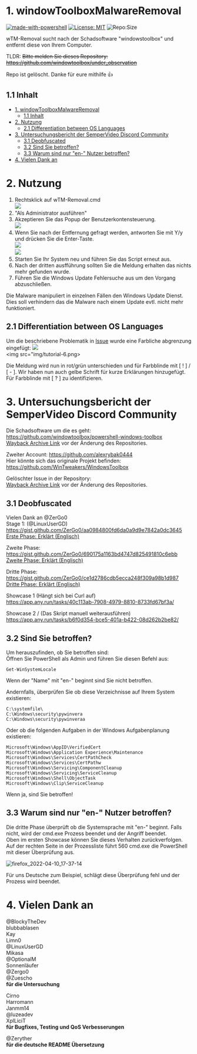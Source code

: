 # 1. windowToolboxMalwareRemoval
[![made-with-powershell](https://img.shields.io/badge/PowerShell-1f425f?logo=Powershell)](https://microsoft.com/PowerShell)
[![License: MIT](https://img.shields.io/badge/License-MIT-yellow.svg)](https://opensource.org/licenses/MIT)
![Repo:Size](https://img.shields.io/github/languages/code-size/pabumake/windowToolboxMalware-Removal)

wTM-Removal sucht nach der Schadsoftware "windowstoolbox" und entfernt diese von Ihrem Computer.

TLDR:
~~Bitte melden Sie dieses Repository: https://github.com/windowtoolbox/under_observation~~

Repo ist gelöscht. Danke für eure mithilfe 👍
## 1.1 Inhalt

- [1. windowToolboxMalwareRemoval](#1-windowtoolboxmalwareremoval)
  - [1.1 Inhalt](#11-inhalt)
- [2. Nutzung](#2-nutzung)
  - [2.1 Differentiation between OS Languages](#21-differentiation-between-os-languages)
- [3. Untersuchungsbericht der SemperVideo Discord Community](#3-untersuchungsbericht-der-sempervideo-discord-community)
  - [3.1 Deobfuscated](#31-deobfuscated)
  - [3.2 Sind Sie betroffen?](#32-sind-sie-betroffen)
  - [3.3 Warum sind nur "en-" Nutzer betroffen?](#33-warum-sind-nur-en--nutzer-betroffen)
- [4. Vielen Dank an](#4-vielen-dank-an)

# 2. Nutzung

1. Rechtsklick auf wTM-Removal.cmd <br> <img src="img/tutorial-1.png">
2. "Als Administrator ausführen"
3. Akzeptieren Sie das Popup der Benutzerkontensteuerung.<br><img src="img/tutorial-2.png">
4. Wenn Sie nach der Entfernung gefragt werden, antworten Sie mit Y/y und drücken Sie die Enter-Taste. <br><img src="img/tutorial-3.png"><br><img src="img/tutorial-4.png">
5. Starten Sie Ihr System neu und führen Sie das Script erneut aus.
6. Nach der dritten ausfführung sollten Sie die Meldung erhalten das nichts mehr gefunden wurde. 
7. Führen Sie die Windows Update Fehlersuche aus um den Vorgang abzuschließen.

Die Malware manipuliert in einzelnen Fällen den Windows Update Dienst. Dies soll verhindern das die Malware nach einem Update evtl. nicht mehr funktioniert.

## 2.1 Differentiation between OS Languages

Um die beschriebene Problematik in [Issue](https://github.com/pabumake/windowToolboxMalware-Removal/issues/8) wurde eine Farbliche abgrenzung eingefügt:
<img src="img/tutorial-5.png"><br>
<img src="img/tutorial-6.png>

Die Meldung wird nun in rot/grün unterschieden und für Farbblinde mit [ ! ] / [ - ].
Wir haben nun auch gelbe Schrift für kurze Erklärungen hinzugefügt. Für Farbblinde mit [ ? ] zu identifizieren.

# 3. Untersuchungsbericht der SemperVideo Discord Community

Die Schadsoftware um die es geht: https://github.com/windowtoolbox/powershell-windows-toolbox <br>
[Wayback Archive Link](https://web.archive.org/web/20220401004833/https://github.com/windowtoolbox/powershell-windows-toolbox) vor der Änderung des Repositories.

Zweiter Account: https://github.com/alexrybak0444 <br>
Hier könnte sich das originale Projekt befinden: https://github.com/WinTweakers/WindowsToolbox <br>

Gelöschter Issue in der Repository:<br>
[Wayback Archive Link](https://web.archive.org/web/20220409165432/https://github.com/windowtoolbox/powershell-windows-toolbox/issues/32) vor der Änderung des Repositories.

## 3.1 Deobfuscated
Vielen Dank an @ZerGo0 <br>
Stage 1: (@LinuxUserGD) <br>
https://gist.github.com/ZerGo0/aa0984800fd6da0a9d9e7842a0dc3645 <br>
[Erste Phase: Erklärt (Englisch)](https://gist.github.com/ZerGo0/aa0984800fd6da0a9d9e7842a0dc3645?permalink_comment_id=4127278#gistcomment-4127278)

Zweite Phase: <br>
https://gist.github.com/ZerGo0/690175a1163bd4747d825491810c6ebb <br>
[Zweite Phase: Erklärt (Englisch)](https://gist.github.com/ZerGo0/690175a1163bd4747d825491810c6ebb?permalink_comment_id=4127295#gistcomment-4127295)<br>

Dritte Phase:
https://gist.github.com/ZerGo0/ce1d2786cdb5ecca248f309a98b1d987 <br>
[Dritte Phase: Erklärt (Englisch)](https://gist.github.com/ZerGo0/ce1d2786cdb5ecca248f309a98b1d987?permalink_comment_id=4127311#gistcomment-4127311)

Showcase 1 (Hängt sich bei Curl auf) <br>
https://app.any.run/tasks/40c113ab-7908-4979-8810-8733fd67bf3a/

Showcase 2 / (Das Skript manuell weiterausführen) <br>
https://app.any.run/tasks/b6f0d354-bce5-401a-b422-08d262b2be82/

## 3.2 Sind Sie betroffen?
Um herauszufinden, ob Sie betroffen sind: <br>
Öffnen Sie PowerShell als Admin und führen Sie diesen Befehl aus:
```
Get-WinSystemLocale
```

Wenn der "Name" mit "en-" beginnt sind Sie nicht betroffen. <br>

Andernfalls, überprüfen Sie ob diese Verzeichnisse auf Ihrem System existieren:
```
C:\systemfile\
C:\Windows\security\pywinvera
C:\Windows\security\pywinveraa
```

Oder ob die folgenden Aufgaben in der Windows Aufgabenplanung existieren:
```
Microsoft\Windows\AppID\VerifiedCert
Microsoft\Windows\Application Experience\Maintenance
Microsoft\Windows\Services\CertPathCheck
Microsoft\Windows\Services\CertPathw
Microsoft\Windows\Servicing\ComponentCleanup
Microsoft\Windows\Servicing\ServiceCleanup
Microsoft\Windows\Shell\ObjectTask
Microsoft\Windows\Clip\ServiceCleanup
```

Wenn ja, sind Sie betroffen!

## 3.3 Warum sind nur "en-" Nutzer betroffen?
Die dritte Phase überprüft ob die Systemsprache mit "en-" beginnt. Falls nicht, wird der cmd.exe Prozess beendet und der Angriff beendet.<br>
Oben im ersten Showcase können Sie dieses Verhalten zurückverfolgen. Auf der rechten Seite in der Prozessliste führt 560 cmd.exe die PowerShell mit dieser Überprüfung aus.

![firefox_2022-04-10_17-37-14](https://user-images.githubusercontent.com/13680959/162627368-eede9728-ff01-4e39-9635-ab7276ff7438.png)

Für uns Deutsche zum Beispiel, schlägt diese Überprüfung fehl und der Prozess wird beendet.

# 4. Vielen Dank an
@BlockyTheDev <br>
blubbablasen <br>
Kay <br>
Limn0 <br>
@LinuxUserGD <br>
Mikasa <br>
@OptionalM <br>
Sonnenläufer <br>
@Zergo0 <br>
@Zuescho <br>
<b>für die Untersuchung</b><br>

Cirno <br>
Harromann <br>
Janmm14 <br>
@luzeadev  <br>
XplLiciT <br>
<b>für Bugfixes, Testing und QoS Verbesserungen</b><br>

@Zeryther<br>
<b>für die deutsche README Übersetzung</b>
